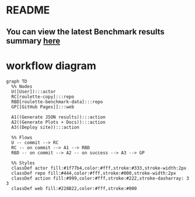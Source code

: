 # README
## You can view the latest Benchmark results summary [here](https://neuppl.github.io/roulette-bench-data/)


# workflow diagram

```mermaid
graph TD
  %% Nodes
  U([User]):::actor
  RC[roulette-copy]:::repo
  RBD[roulette-benchmark-data]:::repo
  GP[[GitHub Pages]]:::web

  A1((Generate JSON results)):::action
  A2((Generate Plots + Docs)):::action
  A3((Deploy site)):::action

  %% Flows
  U -- commit --> RC
  RC -- on commit --> A1 --> RBD
  RBD -- on commit --> A2 -- on success --> A3 --> GP

  %% Styles
  classDef actor fill:#1f77b4,color:#fff,stroke:#333,stroke-width:2px
  classDef repo fill:#444,color:#fff,stroke:#000,stroke-width:2px
  classDef action fill:#999,color:#fff,stroke:#222,stroke-dasharray: 3 3
  classDef web fill:#228B22,color:#fff,stroke:#000
```
